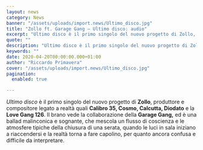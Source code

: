 ```yaml
---
layout: news
category: News
banner: "/assets/uploads/import.news/Ultimo_disco.jpg"
title: "Zollo ft. Garage Gang – Ultimo disco: audio"
excerpt: "Ultimo disco è il primo singolo del nuovo progetto di Zollo, produttore e compositore legato a realtà quali Calibro 35, Cosmo, Calcutta, Diodato e la Love Gang 126. Il brano vede la collaborazione della Garage Gang, ed è una ballad malinconica e sognante, che mescola un flusso di coscienza e le atmosfere tipiche della chiusura [&hellip"
quote: ""
description: "Ultimo disco è il primo singolo del nuovo progetto di Zollo, produttore e compositore legato a realtà quali Calibro 35, Cosmo, Calcutta, Diodato e la Love Gang 126. Il brano vede la collaborazione della Garage Gang, ed è una ballad malinconica e sognante, che mescola un flusso di coscienza e le atmosfere tipiche della chiusura [&hellip"
keywords: ""
date: 2020-04-20T00:00:00.000+01:00
author: "Riccardo Primavera"
cover: "/assets/uploads/import.news/Ultimo_disco.jpg"
pagination:
  enabled: true

---
```


_Ultimo disco_ è il primo singolo del nuovo progetto di **Zollo**, produttore e compositore legato a realtà quali **Calibro 35, Cosmo, Calcutta, Diodato** e la **Love Gang 126**. Il brano vede la collaborazione della **Garage Gang,** ed è una ballad malinconica e sognante, che mescola un flusso di coscienza e le atmosfere tipiche della chiusura di una serata, quando le luci in sala iniziano a riaccendersi e la realtà torna a fare capolino, per quanto ancora confusa e difficile da interpretare.